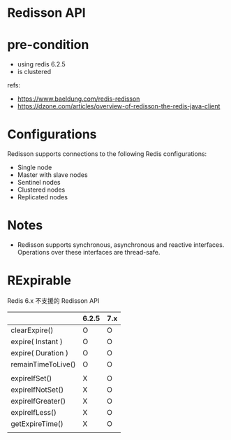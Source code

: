 # Redisson API

# pre-condition

- using redis 6.2.5
- is clustered

refs:

- https://www.baeldung.com/redis-redisson
- https://dzone.com/articles/overview-of-redisson-the-redis-java-client

# Configurations

Redisson supports connections to the following Redis configurations:

- Single node
- Master with slave nodes
- Sentinel nodes
- Clustered nodes
- Replicated nodes

# Notes

- Redisson supports synchronous, asynchronous and reactive interfaces. Operations over these interfaces are thread-safe.

# RExpirable

Redis 6.x 不支援的 Redisson API

|                    | 6.2.5 | 7.x | 
|--------------------|----|----|
| clearExpire()      | O  | O  | 
| expire( Instant )  | O  | O  | 
| expire( Duration ) | O  | O  | 
| remainTimeToLive() | O  | O  | 
|                    |    |    | 
| expireIfSet()      | X  | O  | 
| expireIfNotSet()   | X  | O  | 
| expireIfGreater()  | X  | O  | 
| expireIfLess()     | X  | O  | 
| getExpireTime()    | X  | O  | 
|                    |    |    | 


